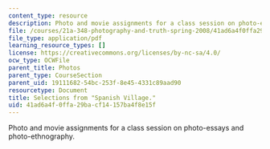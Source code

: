 ```yaml
---
content_type: resource
description: Photo and movie assignments for a class session on photo-essays and photo-ethnography.
file: /courses/21a-348-photography-and-truth-spring-2008/41ad6a4f0ffa29bacf14157ba4f8e15f_MIT21A_348S08_village.pdf
file_type: application/pdf
learning_resource_types: []
license: https://creativecommons.org/licenses/by-nc-sa/4.0/
ocw_type: OCWFile
parent_title: Photos
parent_type: CourseSection
parent_uid: 19111682-54bc-253f-8e45-4331c89aad90
resourcetype: Document
title: Selections from "Spanish Village."
uid: 41ad6a4f-0ffa-29ba-cf14-157ba4f8e15f
---
```

Photo and movie assignments for a class session on photo-essays and photo-ethnography.